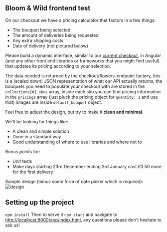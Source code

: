## Bloom & Wild frontend test

On our checkout we have a pricing calculator that factors in a few things:
* The bouquet being selected
* The amount of deliveries being requested
* Any extra shipping costs
* Date of delivery (not pictured below)

Please build a dynamic interface, similar to our [current checkout](https://www.bloomandwild.com/send-flowers), in Angular (and any other front end libraries or frameworks that you might find useful) that updates its pricing according to your selection.

The data needed is returned by the checkout/flowers-endpoint factory, this is a (scaled down) JSON representation of what our API actually returns, the bouquets you need to populate your checkout with are stored in the `collections[0].skus` array, inside each sku you can find pricing information in the `pricings` array (just pluck the pricing object for `quantity: 1` and use that) images are inside `default_bouquet` object.

Feel free to adjust the design, but try to make it **clean and minimal**.

We'll be looking for things like:
* A clean and simple solution
* Done in a standard way
* Good understanding of where to use libraries and where not to

Bonus points for:
* Unit tests
* Make days starting 23rd December ending 3rd January cost £3.50 more for the first delivery

Sample design (minus some form of date picker which is required):
![design](http://i.imgur.com/xXDJs0d.png)

## Setting up the project

`npm install`
Then to serve it `npm start` and navigate to [http://localhost:8000/app/index.html](http://localhost:8000/app/index.html), any questions please don't hesitate to ask us!
